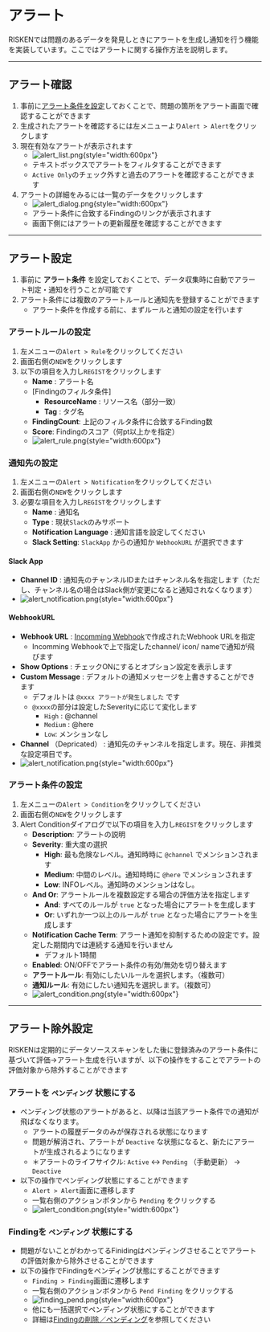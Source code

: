 # アラート
RISKENでは問題のあるデータを発見しときにアラートを生成し通知を行う機能を実装しています。ここではアラートに関する操作方法を説明します。

---

## アラート確認
1. 事前に[アラート条件を設定](#_3)しておくことで、問題の箇所をアラート画面で確認することができます
2. 生成されたアラートを確認するには左メニューより`Alert > Alert`をクリックします
3. 現在有効なアラートが表示されます
    - ![alert_list.png](/img/risken/alert_list.png){style="width:600px"}
    - テキストボックスでアラートをフィルタすることができます
    - `Active Only`のチェック外すと過去のアラートを確認することができます
4. アラートの詳細をみるには一覧のデータをクリックします
    - ![alert_dialog.png](/img/risken/alert_dialog.png){style="width:600px"}
    - アラート条件に合致するFindingのリンクが表示されます
    - 画面下側にはアラートの更新履歴を確認することができます

---


## アラート設定
1. 事前に **アラート条件** を設定しておくことで、データ収集時に自動でアラート判定・通知を行うことが可能です
2. アラート条件には複数のアラートルールと通知先を登録することができます
    - アラート条件を作成する前に、まずルールと通知の設定を行います

### アラートルールの設定
1. 左メニューの`Alert > Rule`をクリックしてください
2. 画面右側の`NEW`をクリックします
3. 以下の項目を入力し`REGIST`をクリックします
    - **Name** : アラート名
    - [Findingのフィルタ条件]
        - **ResourceName** : リソース名（部分一致）
        - **Tag** : タグ名
    - **FindingCount**: 上記のフィルタ条件に合致するFinding数
    - **Score**: Findingのスコア（何pt以上かを指定）
    - ![alert_rule.png](/img/risken/alert_rule.png){style="width:600px"}

### 通知先の設定
1. 左メニューの`Alert > Notification`をクリックしてください
2. 画面右側の`NEW`をクリックします
3. 必要な項目を入力し`REGIST`をクリックします
    - **Name** : 通知名
    - **Type** : 現状`Slack`のみサポート
    - **Notification Language** : 通知言語を設定してください
    - **Slack Setting**: `SlackApp` からの通知か `WebhookURL` が選択できます

#### Slack App
- **Channel ID** : 通知先のチャンネルIDまたはチャンネル名を指定します（ただし、チャンネル名の場合はSlack側が変更になると通知されなくなります）
- ![alert_notification.png](/img/risken/alert_notification_slackapp.png){style="width:600px"}

#### WebhookURL
- **Webhook URL** : [Incomming Webhook](https://api.slack.com/messaging/webhooks)で作成されたWebhook URLを指定
    - Incomming Webhookで上で指定したchannel/ icon/ nameで通知が飛びます
- **Show Options** : チェックONにするとオプション設定を表示します
- **Custom Message** : デフォルトの通知メッセージを上書きすることができます
    - デフォルトは `@xxxx アラートが発生しました` です
    - `@xxxx`の部分は設定したSeverityに応じて変化します
        - `High` : @channel
        - `Medium` : @here
        - `Low`: メンションなし
- **Channel** （Depricated） : 通知先のチャンネルを指定します。現在、非推奨な設定項目です。
- ![alert_notification.png](/img/risken/alert_notification_webhook.png){style="width:600px"}

### アラート条件の設定
1. 左メニューの`Alert > Condition`をクリックしてください
2. 画面右側の`NEW`をクリックします
3. Alert Conditionダイアログで以下の項目を入力し`REGIST`をクリックします
    - **Description**: アラートの説明
    - **Severity**: 重大度の選択
        - **High**: 最も危険なレベル。通知時時に `@channel` でメンションされます
        - **Medium**: 中間のレベル。通知時時に `@here` でメンションされます
        - **Low**: INFOレベル。通知時のメンションはなし。
    - **And Or**: アラートルールを複数設定する場合の評価方法を指定します
        - **And**: すべてのルールが `true` となった場合にアラートを生成します
        - **Or**: いずれか一つ以上のルールが `true` となった場合にアラートを生成します
    - **Notification Cache Term**: アラート通知を抑制するための設定です。設定した期間内では連続する通知を行いません
        - デフォルト1時間
    - **Enabled**: ON/OFFでアラート条件の有効/無効を切り替えます
    - **アラートルール**: 有効にしたいルールを選択します。（複数可）
    - **通知ルール**: 有効にしたい通知先を選択します。（複数可）
    - ![alert_condition.png](/img/risken/alert_condition.png){style="width:600px"}

---

## アラート除外設定

RISKENは定期的にデータソーススキャンをした後に登録済みのアラート条件に基づいて評価→アラート生成を行いますが、以下の操作をすることでアラートの評価対象から除外することができます

### アラートを `ペンディング` 状態にする
- ペンディング状態のアラートがあると、以降は当該アラート条件での通知が飛ばなくなります。
    - アラートの履歴データのみが保存される状態になります
    - 問題が解消され、アラートが `Deactive` な状態になると、新たにアラートが生成されるようになります
    - ＊アラートのライフサイクル: `Active` <-> `Pending` （手動更新） -> `Deactive`
- 以下の操作でペンディング状態にすることができます
    - `Alert > Alert`画面に遷移します
    - 一覧右側のアクションボタンから `Pending` をクリックする
    - ![alert_condition.png](/img/risken/alert_pend.png){style="width:600px"}

### Findingを `ペンディング` 状態にする
- 問題がないことがわかってるFinidingはペンディングさせることでアラートの評価対象から除外させることができます
- 以下の操作でFindingをペンディング状態にすることができます
    - `Finding > Finding`画面に遷移します
    - 一覧右側のアクションボタンから `Pend Finding` をクリックする
    - ![finding_pend.png](/img/risken/finding_pend.png){style="width:600px"}
    - 他にも一括選択でペンディング状態にすることができます
    - 詳細は[Findingの削除／ペンディング](/risken/finding/#_4)を参照してください
